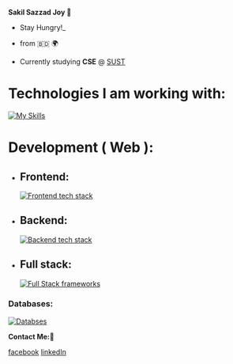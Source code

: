 **Sakil Sazzad Joy 👋**

- Stay Hungry!_

- from 🇧🇩 🌍

- Currently studying **CSE** @ [SUST](https://www.sust.edu/)


# Technologies I am working with:

[![My Skills](https://skills.thijs.gg/icons?i=c,cpp,js,ts,java,python)](https://skills.thijs.gg)

# Development ( Web ):
- ## Frontend:
    [![Frontend tech stack](https://skills.thijs.gg/icons?i=react,next,tailwind)](https://skills.thijs.gg)
- ## Backend:
    [![Backend tech stack](https://skills.thijs.gg/icons?i=nodejs,express,nestjs)](https://skills.thijs.gg)
- ## Full stack:
    [![Full Stack frameworks](https://skills.thijs.gg/icons?i=next)](https://skills.thijs.gg)




### Databases:

[![Databses](https://skills.thijs.gg/icons?i=mongo,mysql)](https://skills.thijs.gg)

**Contact Me:🐛**

[facebook](https://www.facebook.com/profile.php?id=100080048493810)
[linkedIn](https://www.linkedin.com/in/sakil-sazzad-joy-56a716274/)

<!---
SS-Joy/SS-Joy is a ✨ special ✨ repository because its `README.md` (this file) appears on your GitHub profile.
You can click the Preview link to take a look at your changes.
--->

